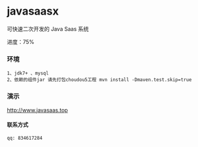# javasaasx
可快速二次开发的 Java Saas 系统

进度：75%


### 环境
```
1、jdk7+ 、mysql
2、依赖的组件jar 请先打包choudou5工程 mvn install -Dmaven.test.skip=true
```

### 演示
http://www.javasaas.top

#### 联系方式
```
qq: 834617284
```

